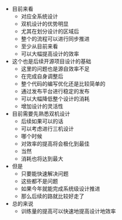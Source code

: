 * 目前来看
	* 对应全系统设计
	* 双机设计的优势明显
	* 尤其在划分设计的区域后
	* 整个的流程可以进行同步推进
	* 至少从目前来看
	* 可以大幅提高设计的效率
* 这个也是后续开源项目设计的基础
	* 这里的问题也是源自效率不足
	* 在完成自身调整后
	* 整个代码的编写优化还是比较简单的
	* 通过发布平台进行稳定的发布
	* 可以大幅降低整个设计的消耗
	* 增加设计的灵活性
* 目前需要先熟悉双机设计
	* 后续如果可以的话
	* 可以考虑进行三机设计
	* 哪个时候
	* 对效率的提高将会极化到最佳
	* 当然
	* 消耗也将达到最大
* 但是
	* 只要能快速解决问题
	* 这些都不是问题
	* 如果今年就能完成系统级设计推进
	* 那么后续的路就比较好走了
* 总的来说
	* 训练量的提高可以快速地提高设计地效率